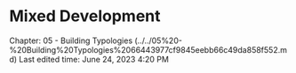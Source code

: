 # Mixed Development

Chapter: 05 - Building Typologies (../../05%20-%20Building%20Typologies%2066443977cf9845eebb66c49da858f552.md)
Last edited time: June 24, 2023 4:20 PM